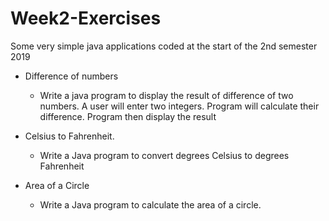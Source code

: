 # Week2-Exercises
Some very simple java applications coded at the start of the 2nd semester 2019 

* Difference of numbers
    * Write a java program to display the result of difference of two numbers. 
    A user will enter two integers. Program will calculate their difference. 
    Program then display the result
    
* Celsius to Fahrenheit.
    * Write a Java program to convert degrees Celsius to degrees Fahrenheit

* Area of a Circle
  * Write a Java program to calculate the area of a circle.

